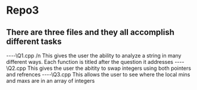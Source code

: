 # Repo3
There are three files and they all accomplish different tasks
----
----\Q1.cpp /n
This gives the user the ability to analyze a string in many different ways. Each function is titled after the question it addresses 
----\Q2.cpp
This gives the user the abitity to swap integers using both pointers and refrences
----\Q3.cpp
This allows the user to see where the local mins and maxs are in an array of integers
